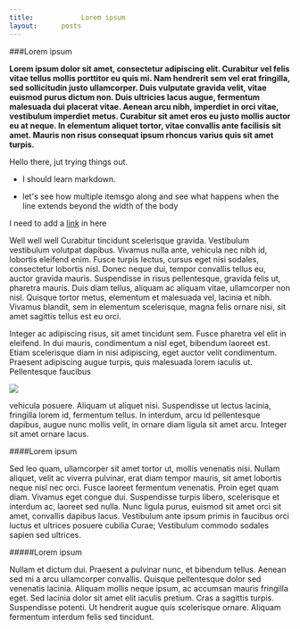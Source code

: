 ```yaml
---
title:            Lorem ipsum 
layout:      posts
---
```


###Lorem ipsum 

**Lorem ipsum dolor sit amet, consectetur adipiscing elit. Curabitur vel felis vitae tellus mollis porttitor eu quis mi. Nam hendrerit sem vel erat fringilla, sed sollicitudin justo ullamcorper. Duis vulputate gravida velit, vitae euismod purus dictum non. Duis ultricies lacus augue, fermentum malesuada dui placerat vitae. Aenean arcu nibh, imperdiet in orci vitae, vestibulum imperdiet metus. Curabitur sit amet eros eu justo mollis auctor eu at neque. In elementum aliquet tortor, vitae convallis ante facilisis sit amet. Mauris non risus consequat ipsum rhoncus varius quis sit amet turpis.**

Hello there, jut trying things out.

 - I should learn markdown.
 
 - let's see how multiple itemsgo along and see what happens when the line extends beyond the width of the body


I need to add a [link](http://google.com) in here

Well well well
Curabitur tincidunt scelerisque gravida. Vestibulum vestibulum volutpat dapibus. Vivamus nulla ante, vehicula nec nibh id, lobortis eleifend enim. Fusce turpis lectus, cursus eget nisi sodales, consectetur lobortis nisl. Donec neque dui, tempor convallis tellus eu, auctor gravida mauris. Suspendisse in risus pellentesque, gravida felis ut, pharetra mauris. Duis diam tellus, aliquam ac aliquam vitae, ullamcorper non nisl. Quisque tortor metus, elementum et malesuada vel, lacinia et nibh. Vivamus blandit, sem in elementum scelerisque, magna felis ornare nisi, sit amet sagittis tellus est eu orci.

Integer ac adipiscing risus, sit amet tincidunt sem. Fusce pharetra vel elit in eleifend. In dui mauris, condimentum a nisl eget, bibendum laoreet est. Etiam scelerisque diam in nisi adipiscing, eget auctor velit condimentum. Praesent adipiscing augue turpis, quis malesuada lorem iaculis ut. Pellentesque faucibus 

![](http://myswordisunbelievablydull.files.wordpress.com/2011/03/konachan-com-47109-gundam_unicorn-mobile_suit_gundam-sinanju.jpg)

vehicula posuere. Aliquam ut aliquet nisi. Suspendisse ut lectus lacinia, fringilla lorem id, fermentum tellus. In interdum, arcu id pellentesque dapibus, augue nunc mollis velit, in ornare diam ligula sit amet arcu. Integer sit amet ornare lacus.

####Lorem ipsum

Sed leo quam, ullamcorper sit amet tortor ut, mollis venenatis nisi. Nullam aliquet, velit ac viverra pulvinar, erat diam tempor mauris, sit amet lobortis neque nisl nec orci. Fusce laoreet fermentum venenatis. Proin eget quam diam. Vivamus eget congue dui. Suspendisse turpis libero, scelerisque et interdum ac, laoreet sed nulla. Nunc ligula purus, euismod sit amet orci sit amet, convallis dapibus lacus. Vestibulum ante ipsum primis in faucibus orci luctus et ultrices posuere cubilia Curae; Vestibulum commodo sodales sapien sed ultrices.

#####Lorem ipsum

Nullam et dictum dui. Praesent a pulvinar nunc, et bibendum tellus. Aenean sed mi a arcu ullamcorper convallis. Quisque pellentesque dolor sed venenatis lacinia. Aliquam mollis neque ipsum, ac accumsan mauris fringilla eget. Sed lacinia dolor sit amet elit iaculis pretium. Cras a sagittis turpis. Suspendisse potenti. Ut hendrerit augue quis scelerisque ornare. Aliquam fermentum interdum felis sed tincidunt.

